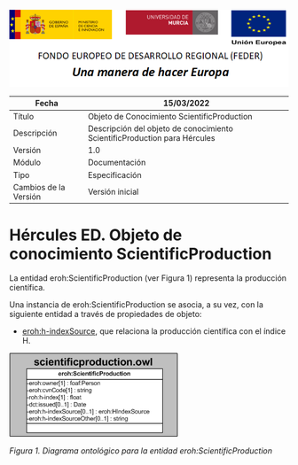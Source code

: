 ![](../../Docs/media/CabeceraDocumentosMD.png)

| Fecha         | 15/03/2022                                                   |
| ------------- | ------------------------------------------------------------ |
|Título|Objeto de Conocimiento ScientificProduction| 
|Descripción|Descripción del objeto de conocimiento ScientificProduction para Hércules|
|Versión|1.0|
|Módulo|Documentación|
|Tipo|Especificación|
|Cambios de la Versión|Versión inicial|

# Hércules ED. Objeto de conocimiento ScientificProduction

La entidad eroh:ScientificProduction (ver Figura 1) representa la producción científica.

Una instancia de eroh:ScientificProduction se asocia, a su vez, con la siguiente entidad a través de propiedades de objeto:

- [eroh:h-indexSource](https://github.com/HerculesCRUE/Commons-ED-MA/tree/main/ObjetosDeConocimiento/HIndexSource), que relaciona la producción científica con el índice H.

![](../../Docs/media/ObjetosDeConocimiento/ScientificProduction.png)

*Figura 1. Diagrama ontológico para la entidad eroh:ScientificProduction*
